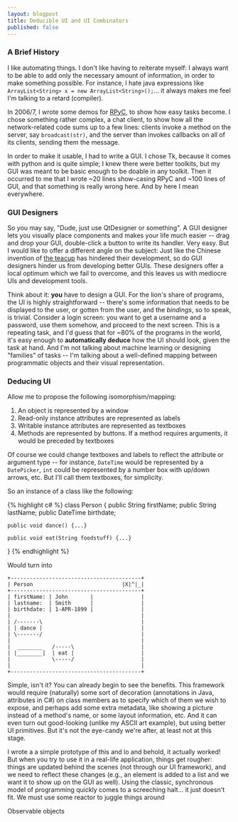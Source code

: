 ```yaml
---
layout: blogpost
title: Deducible UI and UI Combinators
published: false
---
```


### A Brief History ###

I like automating things. I don't like having to reiterate myself: I always want to be able
to add only the necessary amount of information, in order to make something possible. For instance,
I hate java expressions like `ArrayList<String> x = new ArrayList<String>();`... it always
makes me feel I'm talking to a retard (compiler).

In 2006/7, I wrote some demos for [RPyC](http://rpyc.sf.net), to show how easy tasks become.
I chose something rather complex, a chat client, to show how all the network-related code sums
up to a few lines: clients invoke a method on the server, say `broadcast(str)`, and the server
than invokes callbacks on all of its clients, sending them the message.

In order to make it usable, I had to write a GUI. I chose Tk, because it comes with python
and is quite simple; I knew there were better toolkits, but my GUI was meant to be basic enough
to be doable in any toolkit. Then it occurred to me that I wrote ~20 lines show-casing RPyC
and ~100 lines of GUI, and that something is really wrong here. And by here I mean everywhere.

### GUI Designers ###

So you may say, "Dude, just use QtDesigner or something". A GUI designer lets you visually
place components and makes your life much easier -- drag and drop your GUI, double-click a button
to write its handler. Very easy. But I would like to offer a different angle on the subject:
Just like the Chinese invention of [the teacup](http://www.youtube.com/watch?v=N0OhXxx7cQg)
has hindered their development, so do GUI designers hinder us from developing better GUIs.
These designers offer a local optimum which we fail to overcome, and this leaves us with 
mediocre UIs and development tools.

Think about it: **you** have to design a GUI. For the lion's share of programs, the UI is 
highly straightforward -- there's some information that needs to be displayed to the user,
or gotten from the user, and the *bindings*, so to speak, is trivial. Consider a login screen:
you want to get a username and a password, use them somehow, and proceed to the next screen.
This is a repeating task, and I'd guess that for ~80% of the programs in the world, it's easy 
enough to **automatically deduce** how the UI should look, given the task at hand. And I'm not
talking about machine learning or designing "families" of tasks -- I'm talking about a 
well-defined mapping between programmatic objects and their visual representation.

### Deducing UI ###

Allow me to propose the following isomorphism/mapping: 
1. An object is represented by a window
2. Read-only instance attributes are represented as labels
3. Writable instance attributes are represented as textboxes
4. Methods are represented by buttons. If a method requires arguments,
   it would be preceded by textboxes

Of course we could change textboxes and labels to reflect the attribute or argument type -- 
for instance, `DateTime` would be represented by a `DatePicker`, `int` could be represented
by a number box with up/down arrows, etc. But I'll call them textboxes, for simplicity.

So an instance of a class like the following:

{% highlight c# %}
class Person {
	public String firstName;
	public String lastName;
	public DateTime birthdate;
	
	public void dance() {...}
	
	public void eat(String foodstuff) {...}
}
{% endhighlight %}

Would turn into

    +-----------------------------------------+
    | Person                            |X|^|_|
    +-----------------------------------------+
    | firstName: | John       |               |
    | lastname:  | Smith      |               |
    | birthdate: | 1-APR-1899 |               |
    |                                         |
    | /-------\                               |
    | | dance |                               |
    | \-------/                               |
    |                                         |
    |  ________   /-----\                     |
    | |________|  | eat |                     |
    |             \-----/                     |
    |                                         |
    +-----------------------------------------+

Simple, isn't it? You can already begin to see the benefits. This framework would require 
(naturally) some sort of decoration (annotations in Java, attributes in C#) on class members as 
to specify which of them we wish to expose, and perhaps add some extra metadata, like showing 
a picture instead of a method's name, or some layout information, etc. And it can even turn out
good-looking (unlike my ASCII art example), but using better UI primitives. But it's not
the eye-candy we're after, at least not at this stage.

I wrote a a simple prototype of this and lo and behold, it actually worked! But when you try to
use it in a real-life application, things get rougher: things are updated behind the scenes (not 
through our UI framework), and we need to reflect these changes (e.g., an element is
added to a list and we want it to show up on the GUI as well). Using the classic, synchronous
model of programming quickly comes to a screeching halt... it just doesn't fit. We must use 
some reactor to juggle things around



Observable objects






















